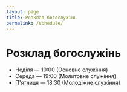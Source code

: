 ```yaml
---
layout: page
title: Розклад богослужінь
permalink: /schedule/
---
```


# Розклад богослужінь

- Неділя — 10:00 (Основне служіння)  
- Середа — 19:00 (Молитовне служіння)  
- П'ятниця — 18:30 (Молодіжне служіння)
